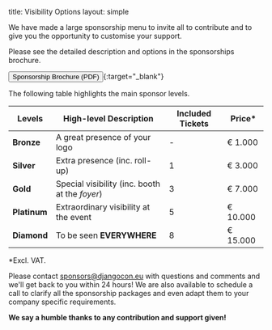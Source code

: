 title: Visibility Options
layout: simple

We have made a large sponsorship menu to invite all to contribute and to give you the opportunity to customise your support.

Please see the detailed description and options in the sponsorships brochure.

[<button class="hero-btn w-300">Sponsorship Brochure (PDF)</button>](/static/docs/djc-sponsorship-brochure.pdf){:target="\_blank"}

The following table highlights the main sponsor levels.

| Levels       | High-level Description                         | Included Tickets | Price\*  |
| ------------ | ---------------------------------------------- | ---------------- | -------- |
| **Bronze**   | A great presence of your logo                  | -                | € 1.000  |
| **Silver**   | Extra presence (inc. roll-up)                  | 1                | € 3.000  |
| **Gold**     | Special visibility (inc. booth at the _foyer_) | 3                | € 7.000  |
| **Platinum** | Extraordinary visibility at the event          | 5                | € 10.000 |
| **Diamond**  | To be seen **EVERYWHERE**                      | 8                | € 15.000 |

\*Excl. VAT.

Please contact <a href="mailto:sponsors@djangocon.eu" class="pages-links">sponsors@djangocon.eu</a> with questions and comments and we'll get back to you within 24 hours! We are also available to schedule a call to clarify all the sponsorship packages and even adapt them to your company specific requirements.

**We say a humble thanks to any contribution and support given!**

[//]: # '<div style="position:relative;padding-top:max(60%,326px);height:0;width:100%"><iframe allow="clipboard-write" sandbox="allow-top-navigation allow-top-navigation-by-user-activation allow-downloads allow-scripts allow-same-origin allow-popups allow-modals allow-popups-to-escape-sandbox" allowfullscreen="true" style="position:absolute;border:none;width:100%;height:100%;left:0;right:0;top:0;bottom:0;" src="https://e.issuu.com/embed.html?d=pycon-sponsorship-brochure&hideIssuuLogo=false&pageLayout=singlePage&u=pyconpt"></iframe></div>'

<!--
<object data="/static/docs/djc-sponsorship-brochure.pdf" type="application/pdf" width="100%" height="700px">
    <p>It appears you don't have a PDF plugin for this browser.
        <a href="/static/docs/djc-sponsorship-brochure.pdf">click here to
        download the PDF file instead.</a>
    </p>
</object>
-->
